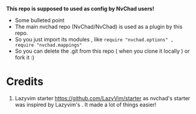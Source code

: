 **This repo is supposed to used as config by NvChad users!**

- Some bulleted point
- The main nvchad repo (NvChad/NvChad) is used as a plugin by this repo.
- So you just import its modules , like `require "nvchad.options" , require "nvchad.mappings"`
- So you can delete the .git from this repo ( when you clone it locally ) or fork it :)

# Credits

1) Lazyvim starter <https://github.com/LazyVim/starter> as nvchad's starter was inspired by Lazyvim's . It made a lot of things easier!
